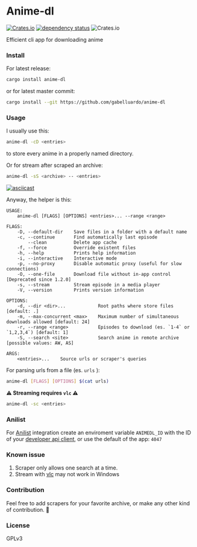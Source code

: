 # Anime-dl

[![Crates.io](https://img.shields.io/crates/v/anime-dl?color=orange)](https://crates.io/crates/anime-dl)
[![dependency status](https://deps.rs/crate/anime-dl/1.2.0/status.svg)](https://deps.rs/crate/anime-dl/1.2.0)
![Crates.io](https://img.shields.io/crates/l/anime-dl)


Efficient cli app for downloading anime

### Install

For latest release:

``` sh
cargo install anime-dl
```

or for latest master commit:

``` sh
cargo install --git https://github.com/gabelluardo/anime-dl
```

### Usage

I usually use this:

``` sh
anime-dl -cD <entries>
```

to store every anime in a properly named directory.  

Or for stream after scraped an archive:

``` sh
anime-dl -sS <archive> -- <entries>
```

[![asciicast](https://asciinema.org/a/392118.svg)](https://asciinema.org/a/392118)

Anyway, the helper is this: 

``` 
USAGE:
    anime-dl [FLAGS] [OPTIONS] <entries>... --range <range>

FLAGS:
    -D, --default-dir    Save files in a folder with a default name
    -c, --continue       Find automatically last episode
        --clean          Delete app cache
    -f, --force          Override existent files
    -h, --help           Prints help information
    -i, --interactive    Interactive mode
    -p, --no-proxy       Disable automatic proxy (useful for slow connections)
    -O, --one-file       Download file without in-app control [Deprecated since 1.2.0]
    -s, --stream         Stream episode in a media player
    -V, --version        Prints version information

OPTIONS:
    -d, --dir <dir>...            Root paths where store files [default: .]
    -m, --max-concurrent <max>    Maximum number of simultaneous downloads allowed [default: 24]
    -r, --range <range>           Episodes to download (es. `1-4` or `1,2,3,4`) [default: 1]
    -S, --search <site>           Search anime in remote archive [possible values: AW, AS]

ARGS:
    <entries>...    Source urls or scraper's queries
```

For parsing urls from a file (es. `urls` ):

``` sh
anime-dl [FLAGS] [OPTIONS] $(cat urls)
```

**⚠️ Streaming requires `vlc` ⚠️**

``` sh
anime-dl -sc <entries>
```

### Anilist 

For [Anilist](https://anilist.co) integration create an enviroment variable 
`ANIMEDL_ID` with the ID of your [developer api client](https://anilist.co/settings/developer), 
or use the default of the app: `4047`

### Known issue

1. Scraper only allows one search at a time.
2. Stream with [vlc](https://www.videolan.org/vlc/) may not work in Windows

### Contribution 

Feel free to add scrapers for your favorite archive, or make any other kind of contribution. 💪

### License

GPLv3

